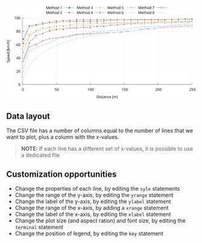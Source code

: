 ![scatter](pic/screenshot.png)

## Data layout

The CSV file has a number of columns equal to the number of lines that we want to plot, plus a column with the x-values.

> **NOTE:**
> If each line has a different set of x-values, it is possible to use a dedicated file

## Customization opportunities

* Change the properties of each line, by editing the `syle` statements
* Change the range of the y-axis, by editing the `yrange` statement
* Change the label of the y-axis, by editing the `ylabel` statement
* Change the range of the x-axis, by adding a `xrange` statement
* Change the label of the x-axis, by editing the `xlabel` statement
* Change the plot size (and aspect ration) and font size, by editing the `terminal` statement
* Change the position of legend, by editing the `key` statement